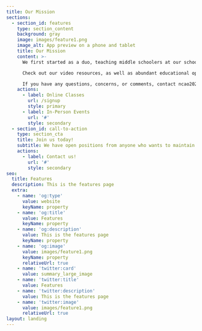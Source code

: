 ```yaml
---
title: Our Mission
sections:
  - section_id: features
    type: section_content
    background: gray
    image: images/feature1.png
    image_alt: App preview on a phone and tablet
    title: Our Mission
    content: >-
      We first started as a duo, teaching middle schoolers at our school. The rising demand in computer science jobs, and the importance of STEM proficiency in a modern society is why we wanted to ensure younger individuals of our generation have the capacity to appreciate sciences and engineering. 

      Check out our video resources, as well as abundant educational oppotunities we display on our site. 

      If you have any questions, concerns, or comments, contact ncao2023@chadwickschool.org, or atsuboi2024@chadwickschool.org.
    actions:
      - label: Online Classes
        url: /signup
        style: primary
      - label: In-Person Events
        url: '#'
        style: secondary
  - section_id: call-to-action
    type: section_cta
    title: Join us today!
    subtitle: We have open positions from anyone who wants to maintain and update our website, to actually teaching students!
    actions:
      - label: Contact us!
        url: '#'
        style: secondary
seo:
  title: Features
  description: This is the features page
  extra:
    - name: 'og:type'
      value: website
      keyName: property
    - name: 'og:title'
      value: Features
      keyName: property
    - name: 'og:description'
      value: This is the features page
      keyName: property
    - name: 'og:image'
      value: images/feature1.png
      keyName: property
      relativeUrl: true
    - name: 'twitter:card'
      value: summary_large_image
    - name: 'twitter:title'
      value: Features
    - name: 'twitter:description'
      value: This is the features page
    - name: 'twitter:image'
      value: images/feature1.png
      relativeUrl: true
layout: landing
---
```

